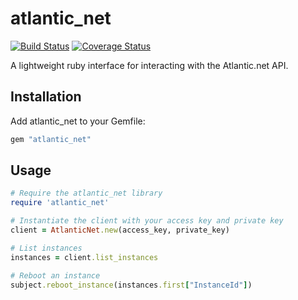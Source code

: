 # atlantic_net

[![Build Status](https://travis-ci.org/jrstarke/atlantic_net.png?branch=master)](https://travis-ci.org/jrstarke/atlantic_net)
[![Coverage Status](https://coveralls.io/repos/jrstarke/atlantic_net/badge.png)](https://coveralls.io/r/jrstarke/atlantic_net)

A lightweight ruby interface for interacting with the Atlantic.net API.

## Installation

Add atlantic_net to your Gemfile:

``` ruby
gem "atlantic_net"
```

## Usage

``` ruby
# Require the atlantic_net library
require 'atlantic_net'

# Instantiate the client with your access key and private key
client = AtlanticNet.new(access_key, private_key)

# List instances
instances = client.list_instances

# Reboot an instance
subject.reboot_instance(instances.first["InstanceId"])
```

